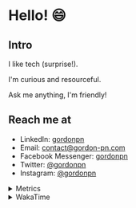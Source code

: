 # Hello! 😄

## Intro

I like tech (surprise!).

I'm curious and resourceful.

Ask me anything, I'm friendly!

## Reach me at

- LinkedIn: [gordonpn](https://www.linkedin.com/in/gordonpn/)
- Email: [contact@gordon-pn.com](mailto:contact@gordon-pn.com)
- Facebook Messenger: [gordonpn](https://www.messenger.com/t/Gordonpn)
- Twitter: [@gordonpn](https://twitter.com/Gordonpn)
- Instagram: [@gordonpn](https://www.instagram.com/gordonpn/)

<details>
  <summary>Metrics</summary>

  <img align="center" src="https://github.com/gordonpn/gordonpn/blob/master/github-metrics.svg" alt="GitHub Metrics">

</details>

<details>
  <summary>WakaTime</summary>

  <!--START_SECTION:waka-->
📊 **This Week I Spent My Time On** 

```text
💬 Programming Languages: 
Java                     6 hrs 26 mins       █████████████████░░░░░░░░   68.92 % 
Brazil Dependency Config 1 hr 58 mins        █████░░░░░░░░░░░░░░░░░░░░   21.07 % 
TypeScript               25 mins             █░░░░░░░░░░░░░░░░░░░░░░░░   04.60 % 
Bash                     21 mins             █░░░░░░░░░░░░░░░░░░░░░░░░   03.92 % 
JSON                     5 mins              ░░░░░░░░░░░░░░░░░░░░░░░░░   00.99 % 

🔥 Editors: 
IntelliJ IDEA            8 hrs 29 mins       ███████████████████████░░   90.89 % 
VS Code                  51 mins             ██░░░░░░░░░░░░░░░░░░░░░░░   09.11 % 
```


 Last Updated on 22/08/2024 10:22:57 UTC
<!--END_SECTION:waka-->
</details>
